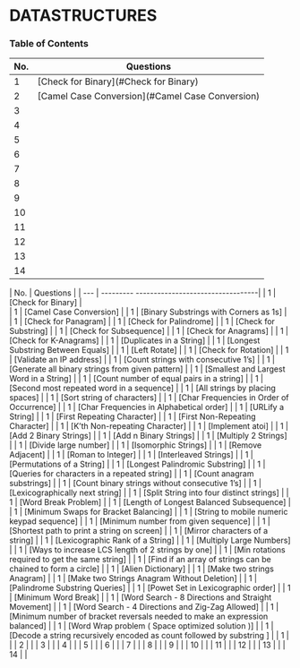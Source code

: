 # DATASTRUCTURES

### Table of Contents

| No. | Questions |
| --- | --------- |
| 1 | [Check for Binary](#Check for Binary) |
| 2 | [Camel Case Conversion](#Camel Case Conversion) |
| 3 | [](#) |
| 4 | [](#) |
| 5 | [](#) |
| 6 | [](#) |
| 7 | [](#) |
| 8 | [](#) |
| 9 | [](#) |
| 10 | [](#) |
| 11 | [](#) |
| 12 | [](#) |
| 13 | [](#) |
| 14 | [](#) |


| No. | Questions                                       |
| --- | ---------     ----------------------------------| 
| 1 | [Check for Binary]                                |       
| 1 | [Camel Case Conversion]                           |
| 1 | [Binary Substrings with Corners as 1s]            |
| 1 | [Check for Panagram]                              |
| 1 | [Check for Palindrome]                            |
| 1 | [Check for Substring]                             |
| 1 | [Check for Subsequence]                           |
| 1 | [Check for Anagrams]                              |
| 1 | [Check for K-Anagrams]                            |
| 1 | [Duplicates in a String]                          |
| 1 | [Longest Substring Between Equals]                |
| 1 | [Left Rotate]                                     |
| 1 | [Check for Rotation]                              |
| 1 | [Validate an IP address]                          |
| 1 | [Count strings with consecutive 1’s]              |
| 1 | [Generate all binary strings from given pattern]  |
| 1 | [Smallest and Largest Word in a String]                          |
| 1 | [Count number of equal pairs in a string]                          |
| 1 | [Second most repeated word in a sequence]                          |
| 1 | [All strings by placing spaces]                          |
| 1 | [Sort string of characters]                          |
| 1 | [Char Frequencies in Order of Occurrence]                          |
| 1 | [Char Frequencies in Alphabetical order]                          |
| 1 | [URLify a String]                          |
| 1 | [First Repeating Character]                          |
| 1 | [First Non-Repeating Character]                          |
| 1 | [K’th Non-repeating Character]                          |
| 1 | [Implement atoi]                          |
| 1 | [Add 2 Binary Strings]                          |
| 1 | [Add n Binary Strings]                          |
| 1 | [Multiply 2 Strings]                          |
| 1 | [Divide large number]                          |
| 1 | [Isomorphic Strings]                          |
| 1 | [Remove Adjacent]                          |
| 1 | [Roman to Integer]                          |
| 1 | [Interleaved Strings]                          |
| 1 | [Permutations of a String]                          |
| 1 | [Longest Palindromic Substring]                          |
| 1 | [Queries for characters in a repeated string]                          |
| 1 | [Count anagram substrings]                          |
| 1 | [Count binary strings without consecutive 1’s]                          |
| 1 | [Lexicographically next string]                          |
| 1 | [Split String into four distinct strings]                          |
| 1 | [Word Break Problem]                          |
| 1 | [Length of Longest Balanced Subsequence]                          |
| 1 | [Minimum Swaps for Bracket Balancing]                          |
| 1 | [String to mobile numeric keypad sequence]                          |
| 1 | [Minimum number from given sequence]                          |
| 1 | [Shortest path to print a string on screen]                          |
| 1 | [Mirror characters of a string]                          |
| 1 | [Lexicographic Rank of a String]                          |
| 1 | [Multiply Large Numbers]                          |
| 1 | [Ways to increase LCS length of 2 strings by one]                          |
| 1 | [Min rotations required to get the same string]                          |
| 1 | [Find if an array of strings can be chained to form a circle]                          |
| 1 | [Alien Dictionary]                          |
| 1 | [Make two strings Anagram]                          |
| 1 | [Make two Strings Anagram Without Deletion]                          |
| 1 | [Palindrome Substring Queries]                          |
| 1 | [Powet Set in Lexicographic order]                          |
| 1 | [Minimum Word Break]                          |
| 1 | [Word Search - 8 Directions and Straight Movement]                          |
| 1 | [Word Search - 4 Directions and Zig-Zag Allowed]                          |
| 1 | [Minimum number of bracket reversals needed to make an expression balanced]                          |
| 1 | [Word Wrap problem ( Space optimized solution )]                          |
| 1 | [Decode a string recursively encoded as count followed by substring ]           |
| 1 | [](#) |
| 2 | [](#) |
| 3 | [](#) |
| 4 | [](#) |
| 5 | [](#) |
| 6 | [](#) |
| 7 | [](#) |
| 8 | [](#) |
| 9 | [](#) |
| 10 | [](#) |
| 11 | [](#) |
| 12 | [](#) |
| 13 | [](#) |
| 14 | [](#) |